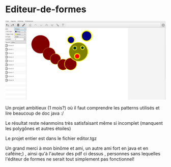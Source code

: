 # Editeur-de-formes

![alt text](https://github.com/0x14mth3n1ght/Editeur-de-formes/blob/main/chenille.png)

Un projet ambitieux (1 mois?) où il faut comprendre les patterns utilisés et lire beaucoup de doc java :/

Le résultat reste néanmoins très satisfaisant même si incomplet (manquent les polygônes et autres étoiles)

Le projet entier est dans le fichier editor.tgz 

Un grand merci à mon binôme et ami, un autre ami fort en java et en caféine;) , ainsi qu'à l'auteur des pdf ci dessus , personnes sans lequelles l'éditeur de formes ne serait tout simplement pas fonctionnel!
